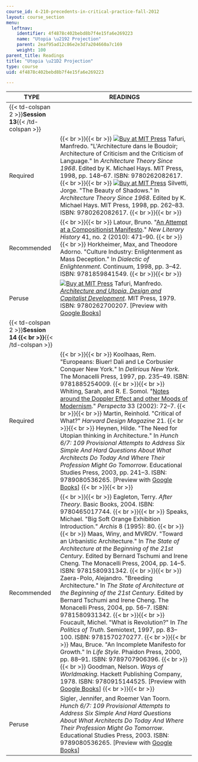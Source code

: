 ```yaml
---
course_id: 4-210-precedents-in-critical-practice-fall-2012
layout: course_section
menu:
  leftnav:
    identifier: 4f4878c402bebd8b7f4e15fa6e269223
    name: "Utopia \u2192 Projection"
    parent: 2eaf95ad12c86e2e3d7a204660a7c169
    weight: 100
parent_title: Readings
title: "Utopia \u21D2 Projection"
type: course
uid: 4f4878c402bebd8b7f4e15fa6e269223

---
```


| TYPE | READINGS |
| --- | --- |
| {{< td-colspan 2 >}}**Session 13**{{< /td-colspan >}} ||
| Required |  {{< br >}}{{< br >}} [![Buy at MIT Press](/images/mp_logo.gif)](https://mitpress.mit.edu/9780262082617) Tafuri, Manfredo. "L'Architecture dans le Boudoir; Architecture of Criticism and the Criticism of Language." In _Architecture Theory Since 1968_. Edited by K. Michael Hays. MIT Press, 1998, pp. 148–67. ISBN: 9780262082617. {{< br >}}{{< br >}} [![Buy at MIT Press](/images/mp_logo.gif)](https://mitpress.mit.edu/9780262082617) Silvetti, Jorge. "The Beauty of Shadows." In _Architecture Theory Since 1968_. Edited by K. Michael Hays. MIT Press, 1998, pp. 262–83. ISBN: 9780262082617. {{< br >}}{{< br >}}  |
| Recommended |  {{< br >}}{{< br >}} Latour, Bruno. "[An Attempt at a Compositionist Manifesto](http://muse.jhu.edu/login?auth=0&type=summary&url=/journals/new_literary_history/v041/41.3.latour.html)." _New Literary History_ 41, no. 2 (2010): 471–90. {{< br >}}{{< br >}} Horkheimer, Max, and Theodore Adorno. "Culture Industry: Enlightenment as Mass Deception." In _Dialectic of Enlightenment_. Continuum, 1998, pp. 3–42. ISBN: 9781859841549. {{< br >}}{{< br >}}  |
| Peruse | [![Buy at MIT Press](/images/mp_logo.gif)](https://mitpress.mit.edu/9780262700207) Tafuri, Manfredo. [_Architecture and Utopia, Design and Capitalist Development_](https://mitpress.mit.edu/9780262700207). MIT Press, 1979. ISBN: 9780262700207. \[Preview with [Google Books](http://books.google.com/books?id=pOp6J7f3i64C&pg=PAfrontpage#v=onepage)\] |
| {{< td-colspan 2 >}}**Session 14  {{< br >}}**{{< /td-colspan >}} ||
| Required |  {{< br >}}{{< br >}} Koolhaas, Rem. "Europeans: Biuer! Dali and Le Corbusier Conquer New York." In _Delirious New York_. The Monacelli Press, 1997, pp. 235–49. ISBN: 9781885254009. {{< br >}}{{< br >}} Whiting, Sarah, and R. E. Somol. "[Notes around the Doppler Effect and other Moods of Modernism](http://www.scribd.com/doc/65987103/Notes-Around-the-Doppler-Effect-and-Other-Moods-of-Modernism)." _Perspecta_ 33 (2002): 72–7. {{< br >}}{{< br >}} Martin, Reinhold. "Critical of What?" _Harvard Design Magazine_ 21. {{< br >}}{{< br >}} Heynen, Hilde. "The Need for Utopian thinking in Architecture." In _Hunch 6/7: 109 Provisional Attempts to Address Six Simple And Hard Questions About What Architects Do Today And Where Their Profession Might Go Tomorrow_. Educational Studies Press, 2003, pp. 241–3. ISBN: 9789080536265. \[Preview with [Google Books](http://books.google.com/books?id=1gWtn6asGdcC&pg=PA241#v=onepage)\] {{< br >}}{{< br >}}  |
| Recommended |  {{< br >}}{{< br >}} Eagleton, Terry. _After Theory_. Basic Books, 2004. ISBN: 9780465017744. {{< br >}}{{< br >}} Speaks, Michael. "Big Soft Orange Exhibition Introduction." _Archis_ 8 (1995): 80. {{< br >}}{{< br >}} Maas, Winy, and MVRDV. "Toward an Urbanistic Architecture." In _The State of Architecture at the Beginning of the 21st Century_. Edited by Bernard Tschumi and Irene Cheng. The Monacelli Press, 2004, pp. 14–5. ISBN: 9781580931342. {{< br >}}{{< br >}} Zaera-Polo, Alejandro. "Breeding Architecture." In _The State of Architecture at the Beginning of the 21st Century_. Edited by Bernard Tschumi and Irene Cheng. The Monacelli Press, 2004, pp. 56–7. ISBN: 9781580931342. {{< br >}}{{< br >}} Foucault, Michel. "What is Revolution?" In _The Politics of Truth_. Semiotext, 1997, pp. 83–100. ISBN: 9781570270277. {{< br >}}{{< br >}} Mau, Bruce. "An Incomplete Manifesto for Growth." In _Life Style_. Phaidon Press, 2000, pp. 88–91. ISBN: 9789707906396. {{< br >}}{{< br >}} Goodman, Nelson. _Ways of Worldmaking_. Hackett Publishing Company, 1978. ISBN: 9780915144525. \[Preview with [Google Books](http://books.google.com/books?id=Y5aMV3EE6WcC&pg=PAfrontpage#v=onepage)\] {{< br >}}{{< br >}}  |
| Peruse | Sigler, Jennifer, and Roemer Van Toorn. _Hunch 6/7: 109 Provisional Attempts to Address Six Simple And Hard Questions About What Architects Do Today And Where Their Profession Might Go Tomorrow_. Educational Studies Press, 2003. ISBN: 9789080536265. \[Preview with [Google Books](http://books.google.com/books?id=1gWtn6asGdcC&pg=PAfrontcover#v=onepage)\]